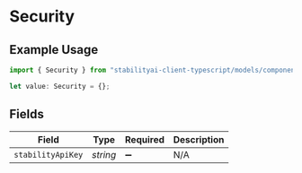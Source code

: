 # Security

## Example Usage

```typescript
import { Security } from "stabilityai-client-typescript/models/components";

let value: Security = {};
```

## Fields

| Field              | Type               | Required           | Description        |
| ------------------ | ------------------ | ------------------ | ------------------ |
| `stabilityApiKey`  | *string*           | :heavy_minus_sign: | N/A                |